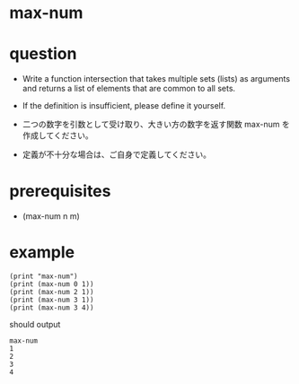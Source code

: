 # max-num

# question
- Write a function intersection that takes multiple sets (lists) as arguments and returns a list of elements that are common to all sets.
- If the definition is insufficient, please define it yourself.

- 二つの数字を引数として受け取り、大きい方の数字を返す関数 max-num を作成してください。
- 定義が不十分な場合は、ご自身で定義してください。


# prerequisites

- (max-num n m)

# example

```
(print "max-num")
(print (max-num 0 1))
(print (max-num 2 1))
(print (max-num 3 1))
(print (max-num 3 4))
```

should output

```
max-num
1
2
3
4
```